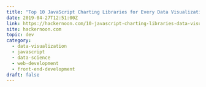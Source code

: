 ```yaml
---
title: "Top 10 JavaScript Charting Libraries for Every Data Visualization Need"
date: 2019-04-27T12:51:00Z
link: https://hackernoon.com/10-javascript-charting-libraries-data-visualization-b77523d23372?source=rss----3a8144eabfe3---4
site: hackernoon.com
topic: dev
category:
  - data-visualization
  - javascript
  - data-science
  - web-development
  - front-end-development
draft: false
---
```


